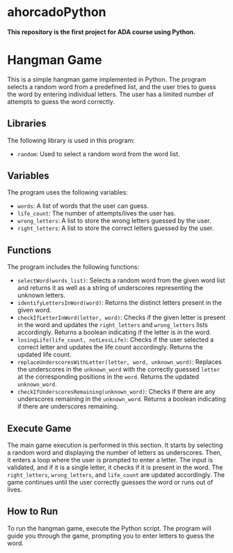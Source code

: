  # ahorcadoPython

#### This repository is the first project for ADA course using Python.

# Hangman Game

This is a simple hangman game implemented in Python. The program selects a random word from a predefined list, and the user tries to guess the word by entering individual letters. The user has a limited number of attempts to guess the word correctly.

## Libraries
The following library is used in this program:
- `random`: Used to select a random word from the word list.

## Variables
The program uses the following variables:
- `words`: A list of words that the user can guess.
- `life_count`: The number of attempts/lives the user has.
- `wrong_letters`: A list to store the wrong letters guessed by the user.
- `right_letters`: A list to store the correct letters guessed by the user.

## Functions
The program includes the following functions:
- `selectWord(words_list)`: Selects a random word from the given word list and returns it as well as a string of underscores representing the unknown letters.
- `identifyLettersInWord(word)`: Returns the distinct letters present in the given word.
- `checkIfLetterInWord(letter, word)`: Checks if the given letter is present in the word and updates the `right_letters` and `wrong_letters` lists accordingly. Returns a boolean indicating if the letter is in the word.
- `losingLife(life_count, notLessLife)`: Checks if the user selected a correct letter and updates the life count accordingly. Returns the updated life count.
- `replaceUnderscoresWithLetter(letter, word, unknown_word)`: Replaces the underscores in the `unknown_word` with the correctly guessed `letter` at the corresponding positions in the `word`. Returns the updated `unknown_word`.
- `checkIfUnderscoresRemaining(unknown_word)`: Checks if there are any underscores remaining in the `unknown_word`. Returns a boolean indicating if there are underscores remaining.

## Execute Game
The main game execution is performed in this section. It starts by selecting a random word and displaying the number of letters as underscores. Then, it enters a loop where the user is prompted to enter a letter. The input is validated, and if it is a single letter, it checks if it is present in the word. The `right_letters`, `wrong_letters`, and `life_count` are updated accordingly. The game continues until the user correctly guesses the word or runs out of lives.

## How to Run
To run the hangman game, execute the Python script. The program will guide you through the game, prompting you to enter letters to guess the word.




